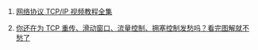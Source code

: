 
1. [网络协议 TCP/IP 视频教程全集](https://www.bilibili.com/video/av59638344/)

2. [你还在为 TCP 重传、滑动窗口、流量控制、拥塞控制发愁吗？看完图解就不愁了](https://www.cnblogs.com/xiaolincoding/p/12732052.html)